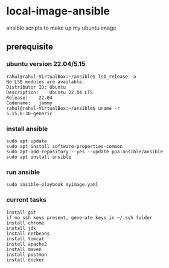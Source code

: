 # local-image-ansible
ansible scripts to make up my ubuntu image

## prerequisite 
### ubuntu version 22.04/5.15
    rahul@rahul-VirtualBox:~/ansible$ lsb_release -a
    No LSB modules are available.
    Distributor ID:	Ubuntu
    Description:	Ubuntu 22.04 LTS
    Release:	22.04
    Codename:	jammy
    rahul@rahul-VirtualBox:~/ansible$ uname -r
    5.15.0-30-generic
      
### install ansible
    sudo apt update
    sudo apt install software-properties-common
    sudo apt-add-repository --yes --update ppa:ansible/ansible
    sudo apt install ansible

### run ansible 
    sudo ansible-playbook myimage.yaml 

### current tasks 
    install git 
    if no ssh keys present, generate keys in ~/.ssh folder
    install chrome
    install jdk
    install netbeans
    install tomcat
    install apache2
    install maven
    install postman
    install docker
